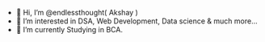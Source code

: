 - 👋 Hi, I’m @endlessthought( Akshay )
- 👀 I’m interested in DSA, Web Development, Data science & much more...
- 🌱 I’m currently Studying in BCA.

<!---
endlessthought/endlessthought is a ✨ special ✨ repository because its `README.md` (this file) appears on your GitHub profile.
You can click the Preview link to take a look at your changes.
--->
